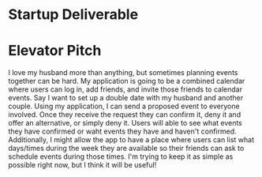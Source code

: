 # Startup Deliverable 

# Elevator Pitch
I love my husband more than anything, but sometimes planning events together can be hard. My application is going to be a combined calendar where users can log in, add friends, and invite those friends to calendar events. Say I want to set up a double date with my husband and another couple. Using my application, I can send a proposed event to everyone involved. Once they receive the request they can confirm it, deny it and offer an alternative, or simply deny it. Users will able to see what events they have confirmed or waht events they have and haven't confirmed. Additionally, I might allow the app to have a place where users can list what days/times during the week they are available so their friends can ask to schedule events during those times. I'm trying to keep it as simple as possible right now, but I think it will be useful!
